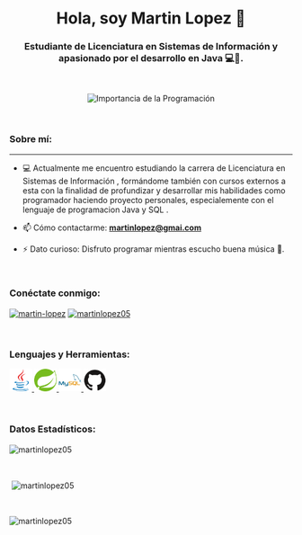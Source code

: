 <h1 align="center">Hola, soy Martin Lopez 👋</h1>
<h3 align="center">Estudiante de Licenciatura en Sistemas de Información y apasionado por el desarrollo en Java 💻🚀.</h3>

<br>

<p align="center">
  <img src="https://www.piensasolutions.com/blog/file/uploads/2017/10/bannerprogramacion.jpg" 
       alt="Importancia de la Programación" 
       style="width: 100%; height: 300px; object-fit: cover;"/>
</p>


<br>




<h3 align="left">Sobre mí:</h3>
<hr>

- 💻 Actualmente me encuentro estudiando la carrera de Licenciatura en Sistemas de Información , formándome también con cursos externos a esta con la finalidad de profundizar y desarrollar mis habilidades como programador haciendo proyecto personales, especialemente con el lenguaje de programacion Java y SQL . 

- 📫 Cómo contactarme: **martinlopez@gmai.com**

- ⚡ Dato curioso: Disfruto programar mientras escucho buena música 🎵.

<br>

<h3 align="left">Conéctate conmigo:</h3>
<p align="left">
  <a href="https://www.linkedin.com/in/martin-lopez-8264132a8/" target="blank"><img align="center"
      src="https://raw.githubusercontent.com/rahuldkjain/github-profile-readme-generator/master/src/images/icons/Social/linked-in-alt.svg"
      alt="martin-lopez" height="30" width="40" /></a>
  <a href="https://github.com/martinlopez05" target="blank"><img align="center"
      src="https://raw.githubusercontent.com/rahuldkjain/github-profile-readme-generator/master/src/images/icons/Social/github.svg"
      alt="martinlopez05" height="30" width="40" /></a>
</p>

<br>

<h3 align="left">Lenguajes y Herramientas:</h3>
<p align="left"> 
    <a href="https://www.java.com" target="_blank" rel="noreferrer"> 
        <img src="https://raw.githubusercontent.com/devicons/devicon/master/icons/java/java-original.svg" alt="java" width="40" height="40" /> 
    </a> 
    <a href="https://spring.io/projects/spring-boot" target="_blank" rel="noreferrer"> 
        <img src="https://raw.githubusercontent.com/devicons/devicon/master/icons/spring/spring-original.svg" alt="spring-boot" width="40" height="40" /> 
    </a> 
    <a href="https://www.mysql.com/" target="_blank" rel="noreferrer"> 
        <img src="https://raw.githubusercontent.com/devicons/devicon/master/icons/mysql/mysql-original-wordmark.svg" alt="mysql" width="40" height="40" /> 
    </a> 
    <a href="https://github.com/" target="_blank" rel="noreferrer"> 
        <img src="https://raw.githubusercontent.com/devicons/devicon/master/icons/github/github-original.svg" alt="github" width="40" height="40" /> 
    </a>
</p>

<br>

<h3>Datos Estadísticos:</h3>
<p><img align="center"
    src="https://github-readme-stats.vercel.app/api/top-langs?username=martinlopez05&show_icons=true&locale=es&bg_color=0d1117&text_color=ffffff&layout=compact"
    alt="martinlopez05" 
    bg_color=#808080/></p>

<br>

<p>&nbsp;<img align="center" src="https://github-readme-stats.vercel.app/api?username=martinlopez05&show_icons=true&locale=es&bg_color=0d1117&text_color=ffffff&repo=convoychat"
    alt="martinlopez05" /></p>

<br>

<p><img align="center" src="https://github-readme-streak-stats.herokuapp.com/?user=martinlopez05&theme=dark&background=0d1117&date_format=M%20j%5B%2C%20Y%5D" alt="martinlopez05" /></p>
